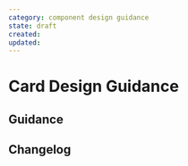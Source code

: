 ```yaml
---
category: component design guidance
state: draft
created: 
updated: 
---
```


# Card Design Guidance

## Guidance

## Changelog
